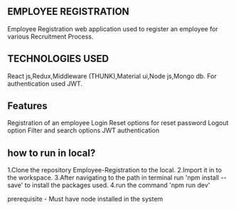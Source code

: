 EMPLOYEE REGISTRATION
---------------------
Employee Registration web application used to register an employee for various Recruitment Process.

TECHNOLOGIES USED
------------------
React js,Redux,Middleware (THUNK),Material ui,Node js,Mongo db.
For authentication used JWT.

Features
---------
Registration of an employee
Login 
Reset options for reset password
Logout option
Filter and search options
JWT authentication


how to run in local?
----------------------
1.Clone the repository Employee-Registration to the local.
2.Import it in to the workspace.
3.After navigating to the path in terminal run 'npm install --save' to install the packages used.
4.run the command 'npm run dev'

prerequisite - Must have node installed in the system

